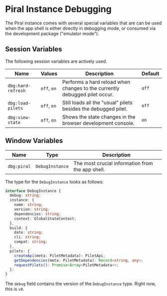 # Piral Instance Debugging

The Piral instance comes with several special variables that are can be used when the app shell is either directly in debugging mode, or consumed via the development package ("emulator mode").

## Session Variables

The following session variables are actively used.

| Name               | Values      | Description                                                                | Default |
|--------------------|-------------|----------------------------------------------------------------------------|---------|
| `dbg:hard-refresh` | `off`, `on` | Performs a hard reload when changes to the currently debugged pilet occur. | `off`   |
| `dbg:load-pilets`  | `off`, `on` | Still loads all the "usual" pilets besides the debugged pilet.             | `off`   |
| `dbg:view-state`   | `off`, `on` | Shows the state changes in the browser development console.                | `on`    |

## Window Variables

| Name        | Type            | Description                                      |
|-------------|-----------------|--------------------------------------------------|
| `dbg:piral` | `DebugInstance` | The most crucial information from the app shell. |

The type for the `DebugInstance` looks as follows:

```ts
interface DebugInstance {
  debug: string;
  instance: {
    name: string;
    version: string;
    dependencies: string;
    context: GlobalStateContext;
  },
  build: {
    date: string;
    cli: string;
    compat: string;
  },
  pilets: {
    createApi(meta: PiletMetadata): PiletApi;
    getDependencies(meta: PiletMetadata): Record<string, any>;
    requestPilets(): Promise<Array<PiletMetadata>>;
  };
}
```

The `debug` field contains the version of the `DebugInstance` type. Right now, this is `v0`.
